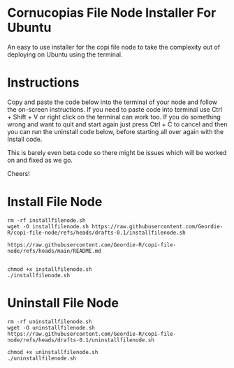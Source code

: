 # Cornucopias File Node Installer For Ubuntu
An easy to use installer for the copi file node to take the complexity out of deploying on Ubuntu using the terminal.

# Instructions
Copy and paste the code below into the terminal of your node and follow the on-screen instructions.  If you need to paste code into terminal use Ctrl + Shift + V or right click on the terminal can work too.  If you do something wrong and want to quit and start again just press Ctrl + C to cancel and then you can run the uninstall code below, before starting all over again with the Install code.

This is barely even beta code so there might be issues which will be worked on and fixed as we go.

Cheers!

# Install File Node
```
rm -rf installfilenode.sh
wget -O installfilenode.sh https://raw.githubusercontent.com/Geordie-R/copi-file-node/refs/heads/drafts-0.1/installfilenode.sh

https://raw.githubusercontent.com/Geordie-R/copi-file-node/refs/heads/main/README.md


chmod +x installfilenode.sh
./installfilenode.sh
```

# Uninstall File Node
```
rm -rf uninstallfilenode.sh
wget -O uninstallfilenode.sh https://raw.githubusercontent.com/Geordie-R/copi-file-node/refs/heads/drafts-0.1/uninstallfilenode.sh

chmod +x uninstallfilenode.sh
./uninstallfilenode.sh
```
